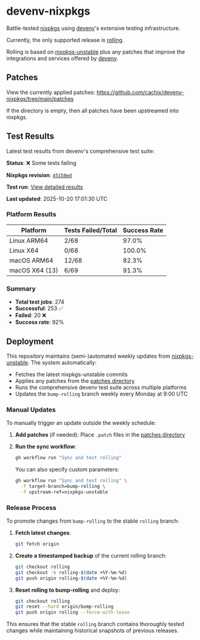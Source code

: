 # devenv-nixpkgs

Battle-tested [nixpkgs](https://github.com/NixOS/nixpkgs) using [devenv](https://devenv.sh/)'s extensive testing infrastructure.

Currently, the only supported release is [rolling](https://github.com/cachix/devenv-nixpkgs/tree/rolling).

Rolling is based on [nixpkgs-unstable](https://github.com/NixOS/nixpkgs/tree/nixpkgs-unstable)
plus any patches that improve the integrations and services offered by [devenv](https://github.com/cachix/devenv).

## Patches

View the currently applied patches: <https://github.com/cachix/devenv-nixpkgs/tree/main/patches>

If the directory is empty, then all patches have been upstreamed into nixpkgs.

## Test Results

Latest test results from devenv's comprehensive test suite:

<!-- TEST_RESULTS_START -->
**Status**: ❌ Some tests failing

**Nixpkgs revision**: [`45158ed`](https://github.com/NixOS/nixpkgs/commit/45158edd0f2ba8d3346e95928e43932453aea8f0)

**Test run**: [View detailed results](https://github.com/cachix/devenv-nixpkgs/actions/runs/18647487241)

**Last updated**: 2025-10-20 17:01:30 UTC

### Platform Results

| Platform | Tests Failed/Total | Success Rate |
|----------|-------------------|--------------|
| Linux ARM64 | 2/68 | 97.0% |
| Linux X64 | 0/68 | 100.0% |
| macOS ARM64 | 12/68 | 82.3% |
| macOS X64 (13) | 6/69 | 91.3% |

### Summary

- **Total test jobs**: 274
- **Successful**: 253 ✅
- **Failed**: 20 ❌
- **Success rate**: 92%

<!-- TEST_RESULTS_END -->

## Deployment

This repository maintains (semi-)automated weekly updates from [nixpkgs-unstable](https://github.com/NixOS/nixpkgs/tree/nixpkgs-unstable).
The system automatically:

- Fetches the latest nixpkgs-unstable commits
- Applies any patches from the [patches directory](./patches)
- Runs the comprehensive devenv test suite across multiple platforms
- Updates the `bump-rolling` branch weekly every Monday at 9:00 UTC

### Manual Updates

To manually trigger an update outside the weekly schedule:

1. **Add patches** (if needed): Place `.patch` files in the [patches directory](./patches)

2. **Run the sync workflow**:

   ```bash
   gh workflow run "Sync and test rolling"
   ```

   You can also specify custom parameters:

   ```bash
   gh workflow run "Sync and test rolling" \
     -f target-branch=bump-rolling \
     -f upstream-ref=nixpkgs-unstable
   ```

### Release Process

To promote changes from `bump-rolling` to the stable `rolling` branch:

1. **Fetch latest changes**:

   ```bash
   git fetch origin
   ```

2. **Create a timestamped backup** of the current rolling branch:

   ```bash
   git checkout rolling
   git checkout -b rolling-$(date +%Y-%m-%d)
   git push origin rolling-$(date +%Y-%m-%d)
   ```

3. **Reset rolling to bump-rolling** and deploy:

   ```bash
   git checkout rolling
   git reset --hard origin/bump-rolling
   git push origin rolling --force-with-lease
   ```

This ensures that the stable `rolling` branch contains thoroughly tested changes while maintaining historical snapshots of previous releases.
